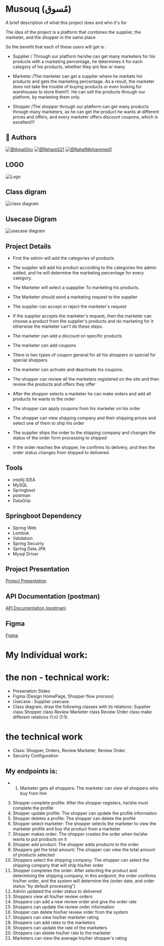 # Musouq  (مُسوق)

A brief description of what this project does and who it's for

The idea of the project is a platform that combines the supplier, the marketer, and the shopper in the same place

So the benefit that each of these users will get is :
* Supplier / Through our platform he/she can get many marketers for his products with a marketing percentage, he determines it for each category of his products, whether they are few or many

* Marketer /The marketer can get a supplier where he markets his products and gets the marketing percentage. As a result, the marketer does not take the trouble of buying products or even looking for warehouses to store them!!!. He can sell the products through our platform, by marketing them only.

* Shopper /The shopper through our platform can get many products through many marketers, as he can get the product he wants at different prices and offers, and every marketer offers discount coupons, which is excellent!!!








## 🔗 Authors
[![@AmalGho](https://img.shields.io/badge/@AmalGho-F7A072?style=for-the-badge&logo=ko-fi&logoColor=white)](https://www.github.com/AmalGho)
[![@RehamS21](https://img.shields.io/badge/@RehamS21-F7A072?style=for-the-badge&logo=ko-fi&logoColor=white)](https://www.github.com/RehamS21)
[![@RahafMohammed1](https://img.shields.io/badge/@RahafMohammed1-F7A072?style=for-the-badge&logo=ko-fi&logoColor=white)](https://www.github.com/RahafMohammed1)




## LOGO

![Logo](https://github.com/AmalGho/MusouqSystem/blob/main/musouq-logo.png)


## Class digram 

![class diagram](https://github.com/AmalGho/MusouqSystem/blob/main/musouq-class.drawio.png)




## Usecase Digram

![usecase diagram](https://github.com/AmalGho/MusouqSystem/blob/main/musouq-usecase.drawio.png)





## Project Details

- First the admin will add the categories of products

- The supplier will add his product according to the categories the admin added, and he will determine the marketing percentage for every category.

- The Marketer will select a suppplier To marketing his products.

- The Marketer should send a marketing request to the supplier 

- The supplier can accept or reject the marketer's request

- If the supplier accepts the marketer's request, then the marketer can choose a product from the supplier's products and do marketing for it otherwise the marketer can't do these steps.

- The marketer can add a discount on specific products

- The marketer can add coupons 

- There is two types of coupon general for all his shoppers or special for special shoppers.

- The marketer can activate and deactivate his coupons.

- The shopper can review all the marketers registered on the site and then review the products and offers they offer

- After the shopper selects a marketer he can make orders and add all products he wants to the order 

- The shopper can apply coupons from his marketer on his order 

- The shopper can view shipping company and their shipping prices and select one of them to ship his order

- The supplier ships the order to the shipping company and changes the status of the order form processing to shipped

- If the order reaches the shopper, he confirms its delivery, and then the order status changes from shipped to delivered.




## Tools 

- intellij IDEA
- MySQL
- Springboot
- postman
- DataGrip




## Springboot Dependency

- Spring Web
- Lombok
- Validation
- Spring Secuirty
- Spring Data JPA
- Mysql Driver




##  Project Presentation
[Project Presentation](https://www.canva.com/design/DAFt-RjJPRg/IViq2TcqG7FPyrOiw3kDjQ/edit?utm_content=DAFt-RjJPRg&utm_campaign=designshare&utm_medium=link2&utm_source=sharebutton)




## API Documentation (postman)
[API Documentation (postman)](https://documenter.getpostman.com/view/28984368/2s9YC1XETh)




## Figma
[Figma](https://www.figma.com/proto/29jAKsedWTK1xrg2r6RjYM/%D9%85%D9%8F%D8%B3%D9%88%D9%82?type=design&node-id=38-240&t=5DlmXUWUksbPqiwl-0&scaling=min-zoom&page-id=0%3A1)



# My Individual work:

# the non - technical work:
- Presenation Slides
- Figma (Design HomePage, Shopper flow process)
- Usecase : Supplier usecase.
- Class diagram, draw the following classes with its relations:
Supplier class
Shopper class
Review Marketer class
Review Order class
make different relations (1:n) (1:1).


# the technical work
- Class: Shopper, Orders, Review Marketer, Review Order.
- Secuirty Configuration
## My endpoints is:
- 1. Marketer gets all shoppers: The marketer can view all shoppers who buy from him 
3. Shopper complete profile: After the shopper registers, he/she must complete the profile
4. Shopper update profile: The shopper can update the profile information 
5. Shopper deletes a profile: The shopper can delete the profile
6. Shopper select marketer: The shopper selects the marketer to view the marketer profile and buy the product from a marketer 
7. Shopper makes order: The shopper creates the order when he/she wants to put products on it 
8. Shopper add product: The shopper adds products to the order 
9. Shoppers get the total amount: The shopper can view the total amount of products selected 
10. Shoppers select the shipping company: The shopper can select the shipping company that will ship his/her order 
11. Shopper completes the order: After selecting the product and determining the shipping company, in this endpoint, the order confirms his/her order, and the system will determine the (order date, and order status “by default processing”) 
12. Admin updated the order status to delivered 
13. Shoppers view all his/her review orders 
14. Shoppers can add a new review order and give the order rate 
15. Shoppers can update the review order information 
16. Shopper can delete his/her review order from the system 
17. Shoppers can view his/her marketer rating 
18. Shoppers can add rates to the marketers 
19. Shoppers can update the rate of the marketers 
20. Shoppers can delete his/her rate to the  marketer 
21. Marketers can view the average his/her shopper's rating  












 
